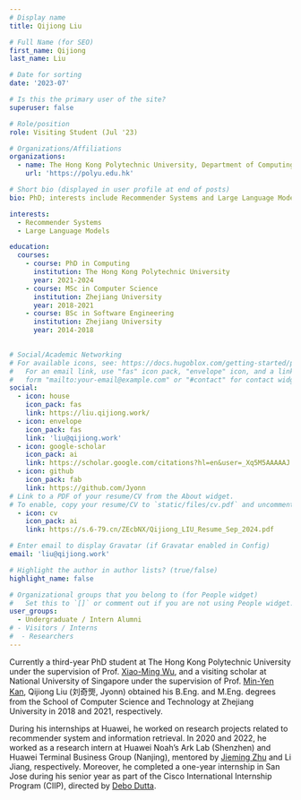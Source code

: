 ```yaml
---
# Display name
title: Qijiong Liu

# Full Name (for SEO)
first_name: Qijiong
last_name: Liu

# Date for sorting
date: '2023-07'

# Is this the primary user of the site?
superuser: false

# Role/position
role: Visiting Student (Jul '23)

# Organizations/Affiliations
organizations:
  - name: The Hong Kong Polytechnic University, Department of Computing
    url: 'https://polyu.edu.hk'

# Short bio (displayed in user profile at end of posts)
bio: PhD; interests include Recommender Systems and Large Language Models.

interests:
  - Recommender Systems
  - Large Language Models

education:
  courses:
    - course: PhD in Computing
      institution: The Hong Kong Polytechnic University
      year: 2021-2024
    - course: MSc in Computer Science
      institution: Zhejiang University
      year: 2018-2021
    - course: BSc in Software Engineering
      institution: Zhejiang University
      year: 2014-2018
    

# Social/Academic Networking
# For available icons, see: https://docs.hugoblox.com/getting-started/page-builder/#icons
#   For an email link, use "fas" icon pack, "envelope" icon, and a link in the
#   form "mailto:your-email@example.com" or "#contact" for contact widget.
social:
  - icon: house
    icon_pack: fas
    link: https://liu.qijiong.work/
  - icon: envelope
    icon_pack: fas
    link: 'liu@qijiong.work'
  - icon: google-scholar
    icon_pack: ai
    link: https://scholar.google.com/citations?hl=en&user=_Xq5M5AAAAAJ
  - icon: github
    icon_pack: fab
    link: https://github.com/Jyonn
# Link to a PDF of your resume/CV from the About widget.
# To enable, copy your resume/CV to `static/files/cv.pdf` and uncomment the lines below.
  - icon: cv
    icon_pack: ai
    link: https://s.6-79.cn/ZEcbNX/Qijiong_LIU_Resume_Sep_2024.pdf

# Enter email to display Gravatar (if Gravatar enabled in Config)
email: 'liu@qijiong.work'

# Highlight the author in author lists? (true/false)
highlight_name: false

# Organizational groups that you belong to (for People widget)
#   Set this to `[]` or comment out if you are not using People widget.
user_groups:
  - Undergraduate / Intern Alumni
# - Visitors / Interns
#  - Researchers
---
```


Currently a third-year PhD student at The Hong Kong Polytechnic University under the supervision of Prof. [Xiao-Ming Wu](https://www4.comp.polyu.edu.hk/~csmxwu/), and a visiting scholar at National University of Singapore under the supervision of Prof. [Min-Yen Kan](https://www.comp.nus.edu.sg/~kanmy/), Qijiong Liu (刘奇煚, Jyonn) obtained his B.Eng. and M.Eng. degrees from the School of Computer Science and Technology at Zhejiang University in 2018 and 2021, respectively.

During his internships at Huawei, he worked on research projects related to recommender system and information retrieval. In 2020 and 2022, he worked as a research intern at Huawei Noah’s Ark Lab (Shenzhen) and Huawei Terminal Business Group (Nanjing), mentored by [Jieming Zhu](https://jiemingzhu.github.io/) and Li Jiang, respectively. Moreover, he completed a one-year internship in San Jose during his senior year as part of the Cisco International Internship Program (CIIP), directed by [Debo Dutta](https://www.linkedin.com/in/dedutta/).
